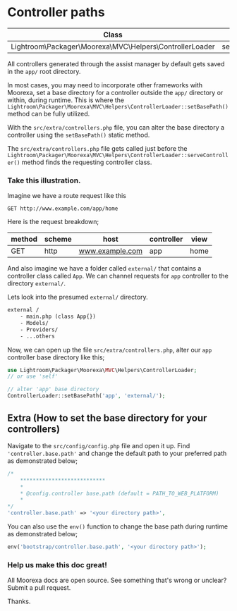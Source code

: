 # Controller paths
Class | Method
------|-------
Lightroom\Packager\Moorexa\MVC\Helpers\ControllerLoader | setBasePath()

All controllers generated through the assist manager by default gets saved in the ```app/``` root directory. 

In most cases, you may need to incorporate other frameworks with Moorexa, set a base directory for a controller outside the ```app/``` directory or within, during runtime. This is where the ```Lightroom\Packager\Moorexa\MVC\Helpers\ControllerLoader::setBasePath()``` method can be fully utilized.

With the ```src/extra/controllers.php``` file, you can alter the base directory  a controller using the ```setBasePath()``` static method.

The ```src/extra/controllers.php``` file gets called just before the ```Lightroom\Packager\Moorexa\MVC\Helpers\ControllerLoader::serveController()``` method finds the requesting controller class.

### Take this illustration.
Imagine we have a route request like this
```http
GET http://www.example.com/app/home
```

Here is the request breakdown;

method | scheme | host | controller | view
-------|--------|------|------------|-----
GET    | http   | www.example.com   | app  | home

And also imagine we have a folder called ```external/``` that contains a controller class called ```App```. We can channel requests for ```app``` controller to the directory ```external/```.

Lets look into the presumed ```external/``` directory.
```txt
external /
    - main.php (class App{})
    - Models/
    - Providers/
    - ...others
```

Now, we can open up the file ```src/extra/controllers.php```, alter our ```app``` controller base directory like this;

```php
use Lightroom\Packager\Moorexa\MVC\Helpers\ControllerLoader;
// or use 'self'

// alter 'app' base directory
ControllerLoader::setBasePath('app', 'external/');
```

## Extra (How to set the base directory for your controllers)
Navigate to the ```src/config/config.php``` file and open it up. Find ```'controller.base.path'``` and change the default path to your preferred path as demonstrated below;

```php
/*
    ***************************
    * 
    * @config.controller base.path (default = PATH_TO_WEB_PLATFORM) 
    * 
*/
'controller.base.path' => '<your directory path>',
```

You can also use the ```env()``` function to change the base path during runtime as demonstrated below;

```php 
env('bootstrap/controller.base.path', '<your directory path>');
```

### Help us make this doc great!

All Moorexa docs are open source. See something that's wrong or unclear? Submit a pull request.

Thanks.
